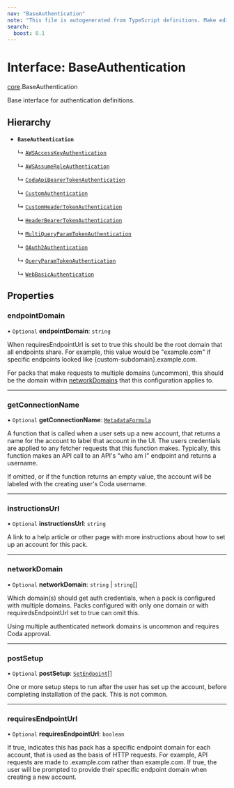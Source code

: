 ```yaml
---
nav: "BaseAuthentication"
note: "This file is autogenerated from TypeScript definitions. Make edits to the comments in the TypeScript file and then run `make docs` to regenerate this file."
search:
  boost: 0.1
---
```

# Interface: BaseAuthentication

[core](../modules/core.md).BaseAuthentication

Base interface for authentication definitions.

## Hierarchy

- **`BaseAuthentication`**

  ↳ [`AWSAccessKeyAuthentication`](core.AWSAccessKeyAuthentication.md)

  ↳ [`AWSAssumeRoleAuthentication`](core.AWSAssumeRoleAuthentication.md)

  ↳ [`CodaApiBearerTokenAuthentication`](core.CodaApiBearerTokenAuthentication.md)

  ↳ [`CustomAuthentication`](core.CustomAuthentication.md)

  ↳ [`CustomHeaderTokenAuthentication`](core.CustomHeaderTokenAuthentication.md)

  ↳ [`HeaderBearerTokenAuthentication`](core.HeaderBearerTokenAuthentication.md)

  ↳ [`MultiQueryParamTokenAuthentication`](core.MultiQueryParamTokenAuthentication.md)

  ↳ [`OAuth2Authentication`](core.OAuth2Authentication.md)

  ↳ [`QueryParamTokenAuthentication`](core.QueryParamTokenAuthentication.md)

  ↳ [`WebBasicAuthentication`](core.WebBasicAuthentication.md)

## Properties

### endpointDomain

• `Optional` **endpointDomain**: `string`

When requiresEndpointUrl is set to true this should be the root domain that all endpoints share.
For example, this value would be "example.com" if specific endpoints looked like {custom-subdomain}.example.com.

For packs that make requests to multiple domains (uncommon), this should be the domain within
[networkDomains](core.PackVersionDefinition.md#networkdomains) that this configuration applies to.

___

### getConnectionName

• `Optional` **getConnectionName**: [`MetadataFormula`](../types/core.MetadataFormula.md)

A function that is called when a user sets up a new account, that returns a name for
the account to label that account in the UI. The users credentials are applied to any
fetcher requests that this function makes. Typically, this function makes an API call
to an API's "who am I" endpoint and returns a username.

If omitted, or if the function returns an empty value, the account will be labeled
with the creating user's Coda username.

___

### instructionsUrl

• `Optional` **instructionsUrl**: `string`

A link to a help article or other page with more instructions about how to set up an account for this pack.

___

### networkDomain

• `Optional` **networkDomain**: `string` \| `string`[]

Which domain(s) should get auth credentials, when a pack is configured with multiple domains.
Packs configured with only one domain or with requiredsEndpointUrl set to true can omit this.

Using multiple authenticated network domains is uncommon and requires Coda approval.

___

### postSetup

• `Optional` **postSetup**: [`SetEndpoint`](core.SetEndpoint.md)[]

One or more setup steps to run after the user has set up the account, before completing installation of the pack.
This is not common.

___

### requiresEndpointUrl

• `Optional` **requiresEndpointUrl**: `boolean`

If true, indicates this has pack has a specific endpoint domain for each account, that is used
as the basis of HTTP requests. For example, API requests are made to <custom-subdomain>.example.com
rather than example.com. If true, the user will be prompted to provide their specific endpoint domain
when creating a new account.
